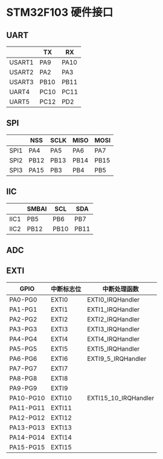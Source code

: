 # STM32F103 硬件接口

## UART

|        | TX   | RX   |
| ------ | ---- | ---- |
| USART1 | PA9  | PA10 |
| USART2 | PA2  | PA3  |
| USART3 | PB10 | PB11 |
| UART4  | PC10 | PC11 |
| UART5  | PC12 | PD2  |



## SPI

|      | NSS  | SCLK | MISO | MOSI |
| ---- | ---- | ---- | ---- | ---- |
| SPI1 | PA4  | PA5  | PA6  | PA7  |
| SPI2 | PB12 | PB13 | PB14 | PB15 |
| SPI3 | PA15 | PB3  | PB4  | PB5  |

## IIC

|      | SMBAI | SCL  | SDA  |
| ---- | ----- | ---- | ---- |
| IIC1 | PB5   | PB6  | PB7  |
| IIC2 | PB12  | PB10 | PB11 |



## ADC



## EXTI

| GPIO      | 中断标志位 | 中断处理函数         |
| --------- | ---------- | -------------------- |
| PA0-PG0   | EXTI0      | EXTI0_IRQHandler     |
| PA1-PG1   | EXTI1      | EXTI1_IRQHandler     |
| PA2-PG2   | EXTI2      | EXTI2_IRQHandler     |
| PA3-PG3   | EXTI3      | EXTI3_IRQHandler     |
| PA4-PG4   | EXTI4      | EXTI4_IRQHandler     |
| PA5-PG5   | EXTI5      | EXTI5_IRQHandler     |
| PA6-PG6   | EXTI6      | EXTI9_5_IRQHandler   |
| PA7-PG7   | EXTI7      |                      |
| PA8-PG8   | EXTI8      |                      |
| PA9-PG9   | EXTI9      |                      |
| PA10-PG10 | EXTI10     | EXTI15_10_IRQHandler |
| PA11-PG11 | EXTI11     |                      |
| PA12-PG12 | EXTI12     |                      |
| PA13-PG13 | EXTI13     |                      |
| PA14-PG14 | EXTI14     |                      |
| PA15-PG15 | EXTI15     |                      |


